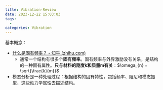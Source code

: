```yaml
---
title: Vibration-Review
date: 2023-12-22 15:03:03
tags:
  - 
categories: Vibration
---
```


<!-- more -->

基本概念：
- [什么是固有频率？ - 知乎 (zhihu.com)](https://zhuanlan.zhihu.com/p/23320350)
  - 通常一个结构有很多个**固有频率**。固有频率与外界激励没有关系，是结构的一种固有属性。**只与材料的刚度k和质量m有关**：$\omega_{n} =  \sqrt{\frac{k}{m}}$
- 模态分析是一种处理过程：根据结构的固有特性，包括频率、阻尼和模态振型，这些动力学属性去描述结构。